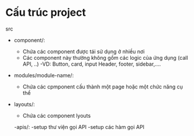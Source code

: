 # Cấu trúc project

src

- component/:
  - Chứa các component được tái sử dụng ở nhiều nơi
  - Các component này thường không gồm các logic của ứng dụng (call API, ..)
    -VD: Button, card, input Header, footer, sidebar,....
- modules/module-name/:
  - Chứa các cpmponent cấu thành một page hoặc một chức năng cụ thể
- layouts/:

  - Chứa các component lyouts

  -apis/:
  -setup thư viện gọi API
  -setup các hàm gọi API
